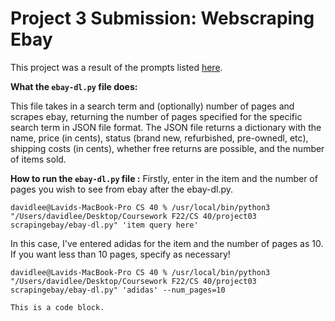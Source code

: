 # Project 3 Submission: Webscraping Ebay

This project was a result of the prompts listed [here](https://github.com/mikeizbicki/cmc-csci040/tree/2022fall/project_03).

**What the `ebay-dl.py` file does:** 

This file takes in a search term and (optionally) number of pages and scrapes ebay, returning the number of pages specified for the specific search term in JSON file format. The JSON file returns a dictionary with the name, price (in cents), status (brand new, refurbished, pre-ownedl, etc), shipping costs (in cents), whether free returns are possible, and the number of items sold. 


**How to run the `ebay-dl.py` file :** 
Firstly, enter in the item and the number of pages you wish to see from ebay after the ebay-dl.py. 

`davidlee@Lavids-MacBook-Pro CS 40 % /usr/local/bin/python3 "/Users/davidlee/Desktop/Coursework F22/CS 40/project03 scrapingebay/ebay-dl.py" 'item query here'`

In this case, I've entered adidas for the item and the number of pages as 10. If you want less than 10 pages, specify as necessary!

`davidlee@Lavids-MacBook-Pro CS 40 % /usr/local/bin/python3 "/Users/davidlee/Desktop/Coursework F22/CS 40/project03 scrapingebay/ebay-dl.py" 'adidas' --num_pages=10`


<pre><code>This is a code block.
</code></pre>
